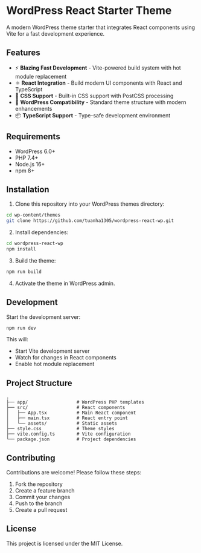 # WordPress React Starter Theme

A modern WordPress theme starter that integrates React components using Vite for a fast development experience.

## Features

- ⚡️ **Blazing Fast Development** - Vite-powered build system with hot module replacement
- ⚛️ **React Integration** - Build modern UI components with React and TypeScript
- 🎨 **CSS Support** - Built-in CSS support with PostCSS processing
- 🧩 **WordPress Compatibility** - Standard theme structure with modern enhancements
- 📦 **TypeScript Support** - Type-safe development environment

## Requirements

- WordPress 6.0+
- PHP 7.4+
- Node.js 16+
- npm 8+

## Installation

1. Clone this repository into your WordPress themes directory:
```bash
cd wp-content/themes
git clone https://github.com/tuanha1305/wordpress-react-wp.git
```

2. Install dependencies:
```bash
cd wordpress-react-wp
npm install
```

3. Build the theme:
```bash
npm run build
```

4. Activate the theme in WordPress admin.

## Development

Start the development server:
```bash
npm run dev
```

This will:
- Start Vite development server
- Watch for changes in React components
- Enable hot module replacement

## Project Structure

```
.
├── app/                  # WordPress PHP templates
├── src/                  # React components
│   ├── App.tsx           # Main React component
│   ├── main.tsx          # React entry point
│   └── assets/           # Static assets
├── style.css             # Theme styles
├── vite.config.ts        # Vite configuration
└── package.json          # Project dependencies
```

## Contributing

Contributions are welcome! Please follow these steps:

1. Fork the repository
2. Create a feature branch
3. Commit your changes
4. Push to the branch
5. Create a pull request

## License

This project is licensed under the MIT License.
